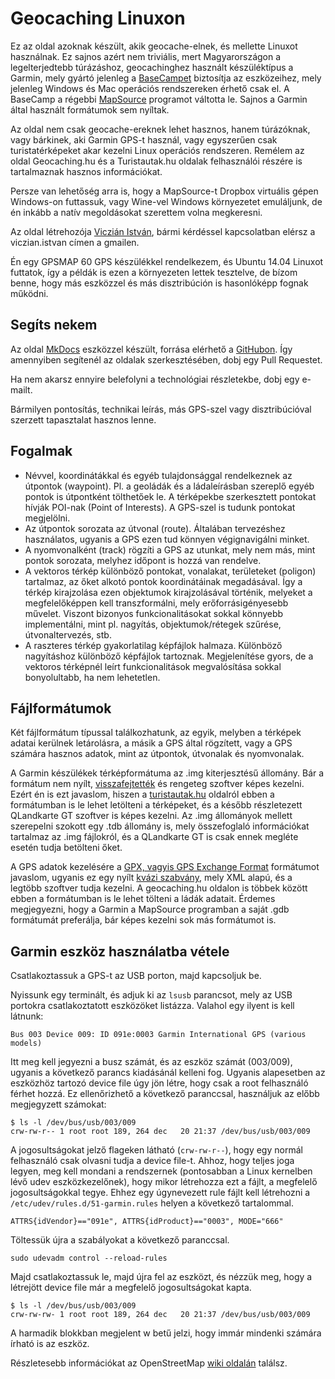 # Geocaching Linuxon

Ez az oldal azoknak készült, akik geocache-elnek, és mellette Linuxot használnak. Ez sajnos azért nem triviális, mert Magyarországon a legelterjedtebb túrázáshoz, geocachinghez használt készüléktípus a Garmin, mely gyártó jelenleg a [BaseCampet](http://www.garmin.com/en-US/shop/downloads/basecamp) biztosítja az eszközeihez, mely jelenleg Windows és Mac operációs rendszereken érhető csak el. A BaseCamp a régebbi [MapSource](http://www8.garmin.com/support/download_details.jsp?id=209) programot váltotta le. Sajnos a Garmin által használt formátumok sem nyíltak.

Az oldal nem csak geocache-ereknek lehet hasznos, hanem túrázóknak, vagy bárkinek, aki Garmin GPS-t használ, vagy egyszerűen csak turistatérképeket akar kezelni Linux operációs rendszeren. Remélem az oldal Geocaching.hu és a Turistautak.hu oldalak felhasználói részére is tartalmaznak hasznos információkat.

Persze van lehetőség arra is, hogy a MapSource-t Dropbox virtuális gépen Windows-on futtassuk, vagy Wine-vel Windows környezetet emuláljunk, de én inkább a natív megoldásokat szerettem volna megkeresni.

Az oldal létrehozója [Viczián István](http://about.jtechlog.hu/), bármi kérdéssel kapcsolatban elérsz a viczian.istvan címen a gmailen.

Én egy GPSMAP 60 GPS készülékkel rendelkezem, és Ubuntu 14.04 Linuxot futtatok, így a példák is ezen a környezeten lettek tesztelve, de bízom benne, hogy más eszközzel és más disztribúción is hasonlóképp fognak működni.

## Segíts nekem

Az oldal [MkDocs](http://www.mkdocs.org/) eszközzel készült, forrása elérhető a [GitHubon](https://github.com/vicziani/geo-linux-hu). Így amennyiben segítenél az oldalak szerkesztésében, dobj egy Pull Requestet.

Ha nem akarsz ennyire belefolyni a technológiai részletekbe, dobj egy e-mailt.

Bármilyen pontosítás, technikai leírás, más GPS-szel vagy disztribúcióval szerzett tapasztalat hasznos lenne.

## Fogalmak

* Névvel, koordinátákkal és egyéb tulajdonsággal rendelkeznek az útpontok (waypoint). Pl. a geoládák és a ládaleírásban szereplő egyéb pontok is útpontként tölthetőek le. A térképekbe szerkesztett pontokat hívják POI-nak (Point of Interests). A GPS-szel is tudunk pontokat megjelölni.
* Az útpontok sorozata az útvonal (route). Általában tervezéshez használatos, ugyanis a GPS ezen tud könnyen végignavigálni minket. 
* A nyomvonalként (track) rögzíti a GPS az utunkat, mely nem más, mint pontok sorozata, melyhez időpont is hozzá van rendelve.
* A vektoros térkép különböző pontokat, vonalakat, területeket (poligon) tartalmaz, az őket alkotó pontok koordinátáinak megadásával. Így a térkép kirajzolása ezen objektumok kirajzolásával történik, melyeket a megfelelőképpen kell transzformálni, mely erőforrásigényesebb művelet. Viszont bizonyos funkcionalitásokat sokkal könnyebb implementálni, mint pl. nagyítás, objektumok/rétegek szűrése, útvonaltervezés, stb.
* A raszteres térkép gyakorlatilag képfájlok halmaza. Különböző nagyításhoz különböző képfájlok tartoznak. Megjelenítése gyors, de a vektoros térképnél leírt funkcionalitások megvalósítása sokkal bonyolultabb, ha nem lehetetlen.

## Fájlformátumok

Két fájlformátum típussal találkozhatunk, az egyik, melyben a térképek adatai kerülnek letárolásra, a másik a GPS által rögzített, vagy a GPS számára hasznos adatok, mint az útpontok, útvonalak és nyomvonalak.

A Garmin készülékek térképformátuma az .img kiterjesztésű állomány. Bár a formátum nem nyílt, [visszafejtették](http://wiki.openstreetmap.org/wiki/OSM_Map_On_Garmin/IMG_File_Format) és rengeteg szoftver képes kezelni. Ezért én is ezt javaslom, hiszen a [turistautak.hu](http://www.turistautak.hu/garmin.php) oldalról ebben a formátumban is le lehet letölteni a térképeket, és a később részletezett QLandkarte GT szoftver is képes kezelni. Az .img állományok mellett szerepelni szokott egy .tdb állomány is, mely összefoglaló információkat tartalmaz az .img fájlokról, és a QLandkarte GT is csak ennek megléte esetén tudja betölteni őket.

A GPS adatok kezelésére a [GPX, vagyis GPS Exchange Format](http://en.wikipedia.org/wiki/GPS_Exchange_Format) formátumot javaslom, ugyanis ez egy nyílt [kvázi szabvány](http://www.topografix.com/gpx.asp), mely XML alapú, és a legtöbb szoftver tudja kezelni. A geocaching.hu oldalon is többek között ebben a formátumban is le lehet tölteni a ládák adatait. Érdemes megjegyezni, hogy a Garmin a MapSource programban a saját .gdb formátumát preferálja, bár képes kezelni sok más formátumot is.

## Garmin eszköz használatba vétele

Csatlakoztassuk a GPS-t az USB porton, majd kapcsoljuk be.

Nyissunk egy terminált, és adjuk ki az `lsusb` parancsot, mely az USB portokra csatlakoztatott eszközöket listázza. Valahol egy ilyent is kell látnunk:

	Bus 003 Device 009: ID 091e:0003 Garmin International GPS (various models)

Itt meg kell jegyezni a busz számát, és az eszköz számát (003/009), ugyanis a következő parancs kiadásánál kelleni fog. Ugyanis alapesetben az eszközhöz tartozó device file úgy jön létre, hogy csak a root felhasználó férhet hozzá. Ez ellenőrizhető a következő paranccsal, használjuk az előbb megjegyzett számokat:

	$ ls -l /dev/bus/usb/003/009
	crw-rw-r-- 1 root root 189, 264 dec   20 21:37 /dev/bus/usb/003/009

A jogosultságokat jelző flageken látható (`crw-rw-r--`), hogy egy normál felhasználó csak olvasni tudja a device file-t. Ahhoz, hogy teljes joga legyen, meg kell mondani a rendszernek (pontosabban a Linux kernelben lévő udev eszközkezelőnek), hogy mikor létrehozza ezt a fájlt, a megfelelő jogosultságokkal tegye. Ehhez egy úgynevezett rule fájlt kell létrehozni a `/etc/udev/rules.d/51-garmin.rules` helyen a következő tartalommal.

	ATTRS{idVendor}=="091e", ATTRS{idProduct}=="0003", MODE="666"

Töltessük újra a szabályokat a következő paranccsal.

	sudo udevadm control --reload-rules

Majd csatlakoztassuk le, majd újra fel az eszközt, és nézzük meg, hogy a létrejött device file már a megfelelő jogosultságokat kapta.

	$ ls -l /dev/bus/usb/003/009
	crw-rw-rw- 1 root root 189, 264 dec   20 21:37 /dev/bus/usb/003/009

A harmadik blokkban megjelent w betű jelzi, hogy immár mindenki számára írható is az eszköz.

Részletesebb információkat az OpenStreetMap [wiki oldalán](http://wiki.openstreetmap.org/wiki/USB_Garmin_on_GNU/Linux) találsz.
